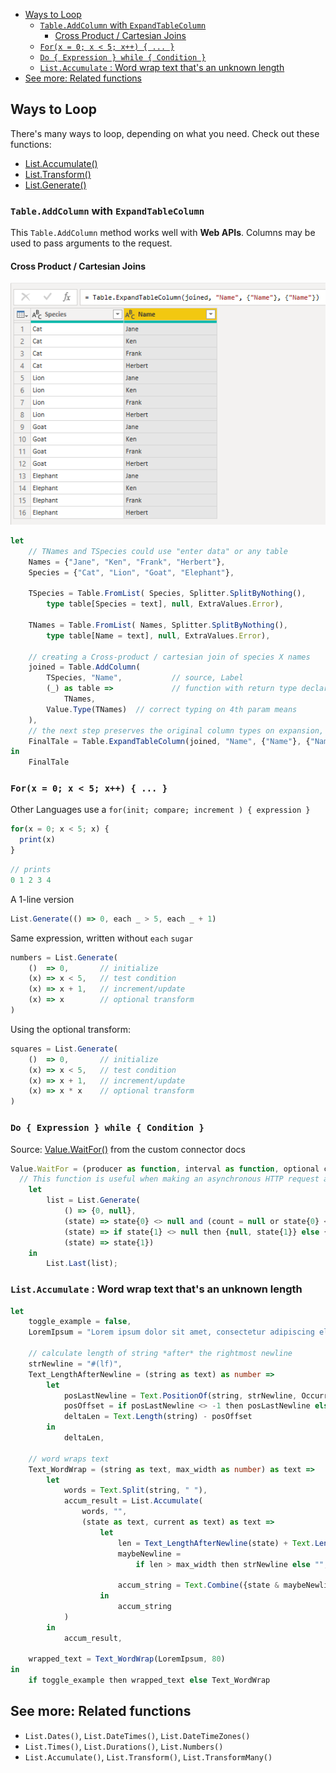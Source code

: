 - [Ways to Loop](#ways-to-loop)
  - [`Table.AddColumn` with `ExpandTableColumn`](#tableaddcolumn-with-expandtablecolumn)
    - [Cross Product / Cartesian Joins](#cross-product--cartesian-joins)
  - [`For(x = 0; x < 5; x++) { ... }`](#forx--0-x--5-x---)
  - [`Do { Expression } while { Condition }`](#do--expression--while--condition-)
  - [`List.Accumulate` : Word wrap text that's an unknown length](#listaccumulate--word-wrap-text-thats-an-unknown-length)
- [See more: Related functions](#see-more-related-functions)


## Ways to Loop

There's many ways to loop, depending on what you need. Check out these functions:

- [List.Accumulate\(\)](https://docs.microsoft.com/en-us/powerquery-m/list-accumulate)
- [List.Transform\(\)](https://docs.microsoft.com/en-us/powerquery-m/list-transform)
- [List.Generate\(\)](https://docs.microsoft.com/en-us/powerquery-m/list-generate)

### `Table.AddColumn` with `ExpandTableColumn`

This `Table.AddColumn` method works well with **Web APIs**. Columns may be used to pass arguments to the request.

#### Cross Product / Cartesian Joins

![imsdf](./For-Loops/Images/screenshot_table_addcolumn1.png)

```ts
let
    // TNames and TSpecies could use "enter data" or any table
    Names = {"Jane", "Ken", "Frank", "Herbert"},
    Species = {"Cat", "Lion", "Goat", "Elephant"},

    TSpecies = Table.FromList( Species, Splitter.SplitByNothing(),
        type table[Species = text], null, ExtraValues.Error),

    TNames = Table.FromList( Names, Splitter.SplitByNothing(),
        type table[Name = text], null, ExtraValues.Error),

    // creating a Cross-product / cartesian join of species X names
    joined = Table.AddColumn(
        TSpecies, "Name",           // source, Label
        (_) as table =>             // function with return type declared
            TNames,
        Value.Type(TNames)  // correct typing on 4th param means
    ),
    // the next step preserves the original column types on expansion, because of the 4th param
    FinalTale = Table.ExpandTableColumn(joined, "Name", {"Name"}, {"Name"})
in
    FinalTale
```

### `For(x = 0; x < 5; x++) { ... }`


Other Languages use a `for(init; compare; increment ) { expression }`
```js
for(x = 0; x < 5; x) {
  print(x)
}
```
```ts
// prints
0 1 2 3 4
```
A 1-line version
```ts
List.Generate(() => 0, each _ > 5, each _ + 1)
```
Same expression, written without `each` `sugar`
```ts
numbers = List.Generate(
    ()  => 0,       // initialize
    (x) => x < 5,   // test condition
    (x) => x + 1,   // increment/update
    (x) => x        // optional transform
)
```
Using the optional transform:
```ts
squares = List.Generate(
    ()  => 0,       // initialize
    (x) => x < 5,   // test condition
    (x) => x + 1,   // increment/update
    (x) => x * x    // optional transform
)
```

### `Do { Expression } while { Condition }`

Source: [Value.WaitFor\(\)](https://docs.microsoft.com/en-us/power-query/helperfunctions#valuewaitfor) from the custom connector docs
```ts
Value.WaitFor = (producer as function, interval as function, optional count as number) as any =>
  // This function is useful when making an asynchronous HTTP request and you need to poll the server until the request is complete.
    let
        list = List.Generate(
            () => {0, null},
            (state) => state{0} <> null and (count = null or state{0} < count),
            (state) => if state{1} <> null then {null, state{1}} else {1 + state{0}, Function.InvokeAfter(() => producer(state{0}), interval(state{0}))},
            (state) => state{1})
    in
        List.Last(list);
```

### `List.Accumulate` : Word wrap text that's an unknown length

```ts
let
    toggle_example = false,
    LoremIpsum = "Lorem ipsum dolor sit amet, consectetur adipiscing elit. Sed eu laoreet turpis. Curabitur lacinia, risus ut rhoncus mattis, turpis lorem iaculis justo, nec ultrices arcu erat vitae felis. Pellentesque vulputate efficitur scelerisque. Etiam bibendum dignissim mauris",

    // calculate length of string *after* the rightmost newline
    strNewline = "#(lf)",
    Text_LengthAfterNewline = (string as text) as number =>
        let
            posLastNewline = Text.PositionOf(string, strNewline, Occurrence.Last),
            posOffset = if posLastNewline <> -1 then posLastNewline else 0,
            deltaLen = Text.Length(string) - posOffset
        in
            deltaLen,

    // word wraps text
    Text_WordWrap = (string as text, max_width as number) as text =>
        let
            words = Text.Split(string, " "),
            accum_result = List.Accumulate(
                words, "",
                (state as text, current as text) as text =>
                    let
                        len = Text_LengthAfterNewline(state) + Text.Length(current) + 1,
                        maybeNewline =
                            if len > max_width then strNewline else "",

                        accum_string = Text.Combine({state & maybeNewline, current}, " ")
                    in
                        accum_string
            )
        in
            accum_result,

    wrapped_text = Text_WordWrap(LoremIpsum, 80)
in
    if toggle_example then wrapped_text else Text_WordWrap
```

## See more: Related functions

- `List.Dates()`, `List.DateTimes()`, `List.DateTimeZones()`
- `List.Times()`, `List.Durations()`, `List.Numbers()`
- `List.Accumulate()`, `List.Transform()`, `List.TransformMany()`
